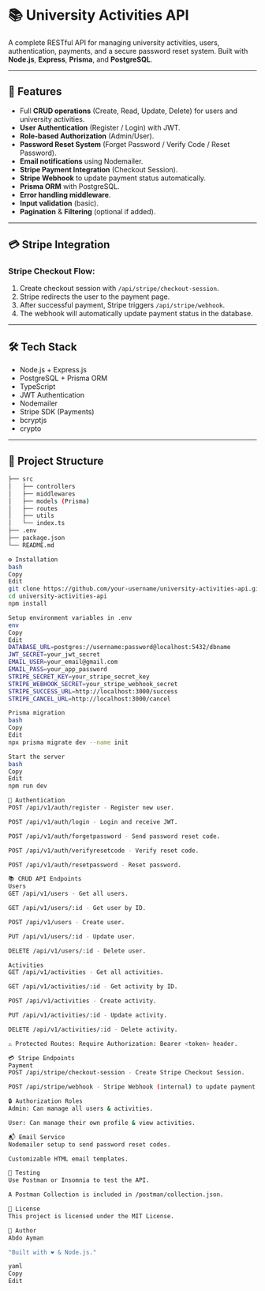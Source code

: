 # 📚 University Activities API

A complete RESTful API for managing university activities, users, authentication, payments, and a secure password reset system. Built with **Node.js**, **Express**, **Prisma**, and **PostgreSQL**.

---

## 🚀 Features

- Full **CRUD operations** (Create, Read, Update, Delete) for users and university activities.
- **User Authentication** (Register / Login) with JWT.
- **Role-based Authorization** (Admin/User).
- **Password Reset System** (Forget Password / Verify Code / Reset Password).
- **Email notifications** using Nodemailer.
- **Stripe Payment Integration** (Checkout Session).
- **Stripe Webhook** to update payment status automatically.
- **Prisma ORM** with PostgreSQL.
- **Error handling middleware**.
- **Input validation** (basic).
- **Pagination** & **Filtering** (optional if added).

---

## 💳 Stripe Integration

### Stripe Checkout Flow:

1. Create checkout session with `/api/stripe/checkout-session`.
2. Stripe redirects the user to the payment page.
3. After successful payment, Stripe triggers `/api/stripe/webhook`.
4. The webhook will automatically update payment status in the database.

---

## 🛠️ Tech Stack

- Node.js + Express.js
- PostgreSQL + Prisma ORM
- TypeScript
- JWT Authentication
- Nodemailer
- Stripe SDK (Payments)
- bcryptjs
- crypto

---

## 📂 Project Structure

```bash
├── src
│   ├── controllers
│   ├── middlewares
│   ├── models (Prisma)
│   ├── routes
│   ├── utils
│   └── index.ts
├── .env
├── package.json
└── README.md

⚙️ Installation
bash
Copy
Edit
git clone https://github.com/your-username/university-activities-api.git
cd university-activities-api
npm install

Setup environment variables in .env
env
Copy
Edit
DATABASE_URL=postgres://username:password@localhost:5432/dbname
JWT_SECRET=your_jwt_secret
EMAIL_USER=your_email@gmail.com
EMAIL_PASS=your_app_password
STRIPE_SECRET_KEY=your_stripe_secret_key
STRIPE_WEBHOOK_SECRET=your_stripe_webhook_secret
STRIPE_SUCCESS_URL=http://localhost:3000/success
STRIPE_CANCEL_URL=http://localhost:3000/cancel

Prisma migration
bash
Copy
Edit
npx prisma migrate dev --name init

Start the server
bash
Copy
Edit
npm run dev

🔑 Authentication
POST /api/v1/auth/register - Register new user.

POST /api/v1/auth/login - Login and receive JWT.

POST /api/v1/auth/forgetpassword - Send password reset code.

POST /api/v1/auth/verifyresetcode - Verify reset code.

POST /api/v1/auth/resetpassword - Reset password.

📚 CRUD API Endpoints
Users
GET /api/v1/users - Get all users.

GET /api/v1/users/:id - Get user by ID.

POST /api/v1/users - Create user.

PUT /api/v1/users/:id - Update user.

DELETE /api/v1/users/:id - Delete user.

Activities
GET /api/v1/activities - Get all activities.

GET /api/v1/activities/:id - Get activity by ID.

POST /api/v1/activities - Create activity.

PUT /api/v1/activities/:id - Update activity.

DELETE /api/v1/activities/:id - Delete activity.

⚠️ Protected Routes: Require Authorization: Bearer <token> header.

💳 Stripe Endpoints
Payment
POST /api/stripe/checkout-session - Create Stripe Checkout Session.

POST /api/stripe/webhook - Stripe Webhook (internal) to update payment status.

🔒 Authorization Roles
Admin: Can manage all users & activities.

User: Can manage their own profile & view activities.

📬 Email Service
Nodemailer setup to send password reset codes.

Customizable HTML email templates.

🧪 Testing
Use Postman or Insomnia to test the API.

A Postman Collection is included in /postman/collection.json.

📝 License
This project is licensed under the MIT License.

🙌 Author
Abdo Ayman

"Built with ❤️ & Node.js."

yaml
Copy
Edit

